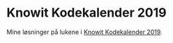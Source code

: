 # Knowit Kodekalender 2019

Mine løsninger på lukene i [Knowit Kodekalender 2019](https://julekalender.knowit.no/).

